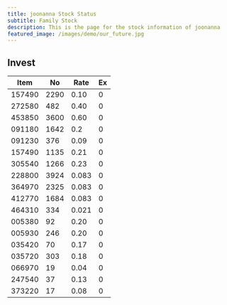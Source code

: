 ```yaml
---
title: joonanna Stock Status
subtitle: Family Stock 
description: This is the page for the stock information of joonanna
featured_image: /images/demo/our_future.jpg
---
```


## Invest

|  Item  | No | Rate | Ex   |
|--------|----|------|------|
| 157490 |2290| 0.10 |    0 | 
| 272580 | 482| 0.40 |    0 |
| 453850 |3600| 0.60 |    0 |
| 091180 |1642| 0.2  |    0 |
| 091230 | 376| 0.09 |    0 | 
| 157490 |1135| 0.21 |    0 | 
| 305540 |1266| 0.23 |    0 | 
| 228800 |3924|0.083 |    0 |  
| 364970 |2325|0.083 |    0 |  
| 412770 |1684|0.083 |    0 | 
| 464310 | 334|0.021 |    0 |
| 005380 |  92| 0.20 |    0 | 
| 005930 | 246| 0.20 |    0 | 
| 035420 |  70| 0.17 |    0 | 
| 035720 | 303| 0.18 |    0 | 
| 066970 |  19| 0.04 |    0 | 
| 247540 |  37| 0.13 |    0 | 
| 373220 |  17| 0.08 |    0 | 

